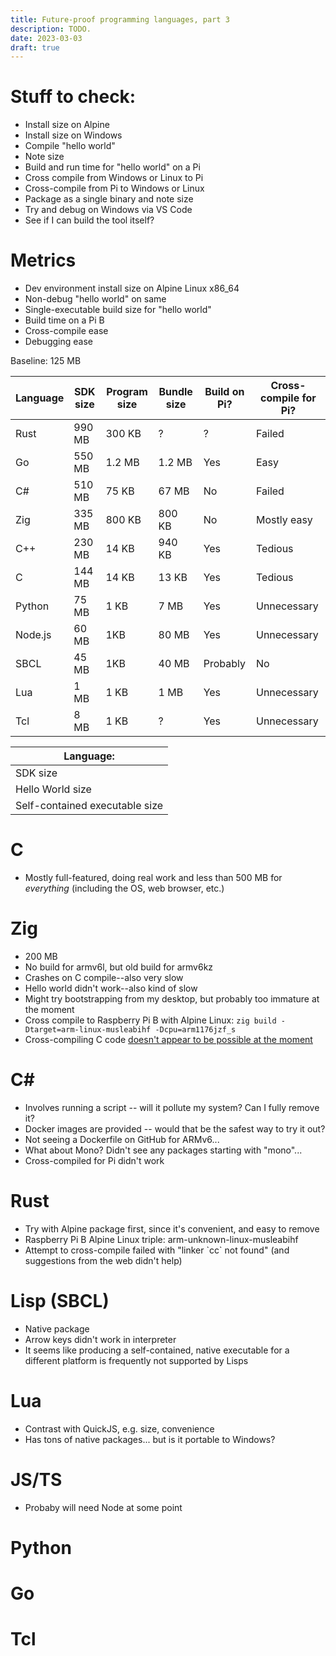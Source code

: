 ```yaml
---
title: Future-proof programming languages, part 3
description: TODO.
date: 2023-03-03
draft: true
---
```


# Stuff to check:
* Install size on Alpine
* Install size on Windows
* Compile "hello world"
* Note size
* Build and run time for "hello world" on a Pi
* Cross compile from Windows or Linux to Pi
* Cross-compile from Pi to Windows or Linux
* Package as a single binary and note size
* Try and debug on Windows via VS Code
* See if I can build the tool itself?

# Metrics
* Dev environment install size on Alpine Linux x86_64
* Non-debug "hello world" on same
* Single-executable build size for "hello world"
* Build time on a Pi B
* Cross-compile ease
* Debugging ease

Baseline: 125 MB

| Language | SDK size | Program size | Bundle size | Build on Pi? | Cross-compile for Pi? |
|---|---|---|---|---|---|
| Rust | 990 MB | 300 KB | ? | ? | Failed |
| Go | 550 MB | 1.2 MB | 1.2 MB | Yes | Easy |
| C# | 510 MB | 75 KB | 67 MB | No | Failed |
| Zig | 335 MB | 800 KB | 800 KB | No | Mostly easy |
| C++ | 230 MB | 14 KB | 940 KB | Yes | Tedious |
| C | 144 MB | 14 KB | 13 KB | Yes | Tedious |
| Python | 75 MB | 1 KB | 7 MB | Yes | Unnecessary |
| Node.js | 60 MB | 1KB | 80 MB | Yes | Unnecessary |
| SBCL | 45 MB | 1KB | 40 MB | Probably | No |
| Lua | 1 MB | 1 KB | 1 MB | Yes | Unnecessary |
| Tcl | 8 MB | 1 KB | ? | Yes | Unnecessary |


| Language: |
|---|
| SDK size |
| Hello World size |
| Self-contained executable size |


# C
* Mostly full-featured, doing real work and less than 500 MB for *everything* (including the OS, web browser, etc.)

# Zig
* 200 MB
* No build for armv6l, but old build for armv6kz
* Crashes on C compile--also very slow
* Hello world didn't work--also kind of slow
* Might try bootstrapping from my desktop, but probably too immature at the moment
* Cross compile to Raspberry Pi B with Alpine Linux: `zig build -Dtarget=arm-linux-musleabihf -Dcpu=arm1176jzf_s`
* Cross-compiling C code [doesn't appear to be possible at the moment](https://github.com/ziglang/zig/issues/4875)

# C#
* Involves running a script -- will it pollute my system? Can I fully remove it?
* Docker images are provided -- would that be the safest way to try it out?
* Not seeing a Dockerfile on GitHub for ARMv6...
* What about Mono? Didn't see any packages starting with "mono"...
* Cross-compiled for Pi didn't work

# Rust
* Try with Alpine package first, since it's convenient, and easy to remove
* Raspberry Pi B Alpine Linux triple: arm-unknown-linux-musleabihf
* Attempt to cross-compile failed with "linker \`cc\` not found" (and suggestions from the web didn't help)


# Lisp (SBCL)
* Native package
* Arrow keys didn't work in interpreter
* It seems like producing a self-contained, native executable for a different platform is frequently not supported by Lisps

# Lua
* Contrast with QuickJS, e.g. size, convenience
* Has tons of native packages... but is it portable to Windows?

# JS/TS
* Probaby will need Node at some point

# Python

# Go

# Tcl

